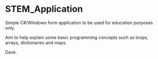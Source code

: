 # STEM_Application

Simple C#/Windows form application to be used for education purposes only.

Aim to help explain some basic programming concepts such as loops, arrays, dictionaries and maps.

Dave.
